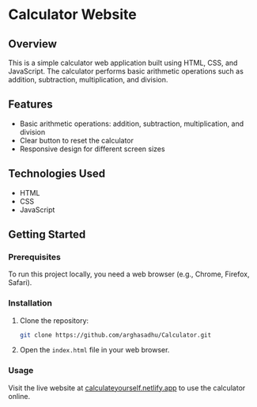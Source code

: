 # Calculator Website

## Overview
This is a simple calculator web application built using HTML, CSS, and JavaScript. The calculator performs basic arithmetic operations such as addition, subtraction, multiplication, and division.

## Features
- Basic arithmetic operations: addition, subtraction, multiplication, and division
- Clear button to reset the calculator
- Responsive design for different screen sizes

## Technologies Used
- HTML
- CSS
- JavaScript

## Getting Started

### Prerequisites
To run this project locally, you need a web browser (e.g., Chrome, Firefox, Safari).

### Installation
1. Clone the repository:
    ```bash
    git clone https://github.com/arghasadhu/Calculator.git
    ```

2. Open the `index.html` file in your web browser.

### Usage
Visit the live website at [calculateyourself.netlify.app](https://calculateyourself.netlify.app) to use the calculator online.

